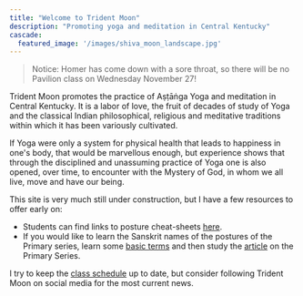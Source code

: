 ```yaml
---
title: "Welcome to Trident Moon"
description: "Promoting yoga and meditation in Central Kentucky"
cascade:
  featured_image: '/images/shiva_moon_landscape.jpg'
---
```


>Notice:  Homer has come down with a sore throat, so there will be no Pavilion class on Wednesday November 27!

Trident Moon promotes the practice of Aṣṭāṅga Yoga and meditation in Central Kentucky.  It is a labor of love, the fruit of decades of study of Yoga and the classical Indian philosophical, religious and meditative traditions within which it has been variously cultivated.

If Yoga were only a system for physical health that leads to happiness in one's body, that would be marvellous enough, but experience shows that through the disciplined and unassuming practice of Yoga one is also opened, over time, to encounter with the Mystery of God, in whom we all live, move and have our being.

This site is very much still under construction, but I have a few resources to offer early on:

* Students can find links to posture cheat-sheets <a href="articles/sheets/">here</a>.
* If you would like to learn the Sanskrit names of the postures of the Primary series, learn some <a href="articles/sanskrit-vocabulary/">basic terms</a> and then study the <a href="articles/primary/">article</a> on the Primary Series.

I try to keep the <a href="classes/index.html">class schedule</a> up to date, but consider following Trident Moon on social media for the most current news.

